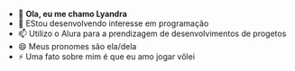 - 👋 **Ola, eu me chamo Lyandra**
- 👀 EStou desenvolvendo interesse em programação 
- 📫 Utilizo o Alura para a prendizagem de desenvolvimentos de progetos
- 😄 Meus pronomes são ela/dela
- ⚡ Uma fato sobre mim é que eu amo jogar vôlei
<!---
lylyca001/lylyca001 is a ✨ special ✨ repository because its `README.md` (this file) appears on your GitHub profile.
You can click the Preview link to take a look at your changes.
--->
